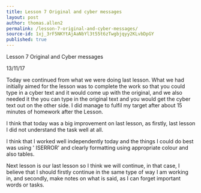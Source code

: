 ```yaml
---
title: Lesson 7 Original and cyber messages
layout: post
author: thomas.allen2
permalink: /lesson-7-original-and-cyber-messages/
source-id: 1xj_3rF5NKYtAjAaNbYl3t55t6zTwgbjqyy2KLvbDpGY
published: true
---
```

Lesson 7 Original and Cyber messages

13/11/17

Today we continued from what we were doing last lesson. What we had initially aimed for the lesson was to complete the work so that you could type in a cyber text and it would come up with the original, and we also needed it the you can type in the original text and you would get the cyber text out on the other side. I did manage to fulfil my target after about 15 minutes of homework after the Lesson.

I think that today was a big improvement on last lesson, as firstly, last lesson I did not understand the task well at all.

I think that I worked well independently today and the things I could do best was using ' ISERROR' and clearly formatting using appropriate colour and also tables.

Next lesson is our last lesson so I think we will continue, in that case, I believe that I should firstly continue in the same type of way I am working in, and secondly, make notes on what is said, as I can forget important words or tasks. 

